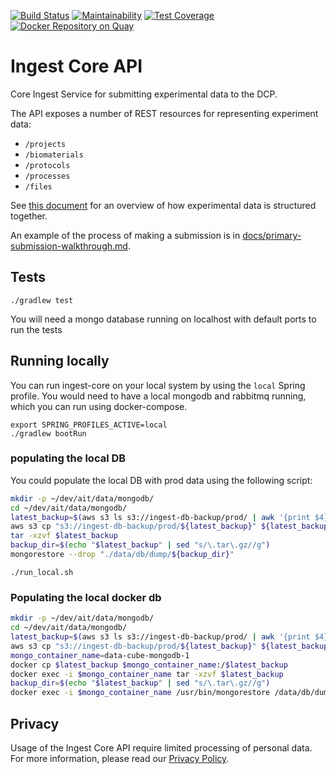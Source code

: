 [![Build Status](https://travis-ci.org/HumanCellAtlas/ingest-core.svg?branch=master)](https://travis-ci.org/HumanCellAtlas/ingest-core)
[![Maintainability](https://api.codeclimate.com/v1/badges/024864c09e56bd43a7e9/maintainability)](https://codeclimate.com/github/HumanCellAtlas/ingest-core/maintainability)
[![Test Coverage](https://api.codeclimate.com/v1/badges/024864c09e56bd43a7e9/test_coverage)](https://codeclimate.com/github/HumanCellAtlas/ingest-core/test_coverage)
[![Docker Repository on Quay](https://quay.io/repository/humancellatlas/ingest-core/status "Docker Repository on Quay")](https://quay.io/repository/humancellatlas/ingest-core)

# Ingest Core API
Core Ingest Service for submitting experimental data to the DCP.

The API exposes a number of REST resources for representing experiment data:
* `/projects`
* `/biomaterials`
* `/protocols`
* `/processes`
* `/files`

See [this document](https://github.com/HumanCellAtlas/metadata-schema/blob/master/docs/structure.md) for an overview of how experimental data is structured together.


An example of the process of making a submission is in [docs/primary-submission-walkthrough.md](docs/primary-submission-walkthrough.md).

## Tests
`./gradlew test`

You will need a mongo database running on localhost with default ports to run the tests

## Running locally
You can run ingest-core on your local system by using the `local` Spring profile. You would need to have a local mongodb 
and rabbitmq running, which you can run using docker-compose.

```shell
export SPRING_PROFILES_ACTIVE=local
./gradlew bootRun

```

### populating the local DB

You could populate the local DB with prod data using the following script:

```bash
mkdir -p ~/dev/ait/data/mongodb/
cd ~/dev/ait/data/mongodb/
latest_backup=$(aws s3 ls s3://ingest-db-backup/prod/ | awk '{print $4}' | sort | tail -n 1)
aws s3 cp "s3://ingest-db-backup/prod/${latest_backup}" ${latest_backup}
tar -xzvf $latest_backup
backup_dir=$(echo "$latest_backup" | sed "s/\.tar\.gz//g")
mongorestore --drop "./data/db/dump/${backup_dir}"
```

`./run_local.sh`

### Populating the local docker db

```bash
mkdir -p ~/dev/ait/data/mongodb/
cd ~/dev/ait/data/mongodb/
latest_backup=$(aws s3 ls s3://ingest-db-backup/prod/ | awk '{print $4}' | sort | tail -n 1)
aws s3 cp "s3://ingest-db-backup/prod/${latest_backup}" ${latest_backup}
mongo_container_name=data-cube-mongodb-1
docker cp $latest_backup $mongo_container_name:/$latest_backup
docker exec -i $mongo_container_name tar -xzvf $latest_backup
backup_dir=$(echo "$latest_backup" | sed "s/\.tar\.gz//g")
docker exec -i $mongo_container_name /usr/bin/mongorestore /data/db/dump/$backup_dir --drop
```

## Privacy
Usage of the Ingest Core API require limited processing of personal data. For more information, please read our [Privacy Policy](http://www.ebi.ac.uk/data-protection/privacy-notice/human-cell-atlas-ingest-submission).
